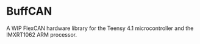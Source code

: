 # BuffCAN
A WIP FlexCAN hardware library for the Teensy 4.1 microcontroller and the IMXRT1062 ARM processor.
